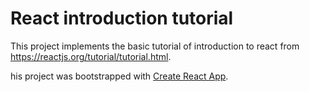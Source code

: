 # React introduction tutorial

This project implements the basic tutorial of introduction to react from https://reactjs.org/tutorial/tutorial.html.

his project was bootstrapped with [Create React App](https://github.com/facebook/create-react-app).
